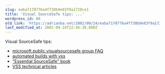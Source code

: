 ```yaml
---
slug: eaba7170776a4f738b9e83f9a1728ce1
title: 'Visual SourceSafe tips: ...'
wordpress_id: 88
old_link: 'https://adrianba.net/2002/09/24/eaba7170776a4f738b9e83f9a1728ce1/'
last_modified_at: 2002-09-24T22:46:30.000Z
---
```


Visual SourceSafe tips:

  * [microsoft.public.visualsourcesafe
group FAQ](http://www.michaelis.net/SourceSafe/Faq.htm)
  * [automated
builds with vss](http://www3.primushost.com/~ckollars/autobld.html)
  * ["Essential
SourceSafe" book](http://www.amazon.co.uk/exec/obidos/ASIN/1930919050)
  * [VSS
technical articles](http://msdn.microsoft.com/ssafe/technical/articles.asp)
